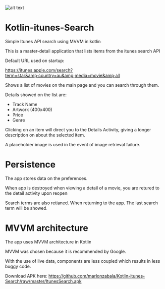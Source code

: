 ![alt text](https://i.imgur.com/GDrRT4v.jpg)

# Kotlin-itunes-Search
Simple Itunes API search using MVVM in kotlin

This is a master-detail application that lists items from the itunes search API

Default URL used on startup:

https://itunes.apple.com/search?term=star&amp;country=au&amp;media=movie&amp;all

Shows a list of movies on the main page and you can search through them.

Details showed on the list are:
- Track Name
- Artwork (400x400)
- Price
- Genre

Clicking on an item will direct you to the Details Activity, giving a longer description on about the selected item.

A placeholder image is used in the event of image retrieval failure. 

# Persistence
The app stores data on the preferences.

When app is destroyed when viewing a detail of a movie, you are retured to the detail activity upon reopen

Search terms are also retianed. When returning to the app. The last search term will be showed.


# MVVM architecture
The app uses MVVM architecture in Kotlin

MVVM was chosen because it is recommended by Google.

With the use of live data, components are less coupled which results in less buggy code.

Download APK here: https://github.com/marlonzabala/Kotlin-itunes-Search/raw/master/ItunesSearch.apk
